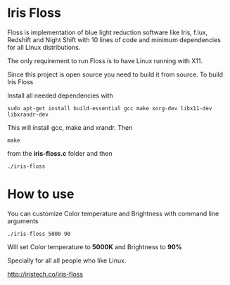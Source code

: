 # Iris Floss
Floss is implementation of blue light reduction software like Iris, f.lux, Redshift and Night Shift with 10 lines of code and minimum dependencies for all Linux distributions.

The only requirement to run Floss is to have Linux running with X11.

Since this project is open source you need to build it from source. To build Iris Floss

Install all needed dependencies with

```
sudo apt-get install build-essential gcc make xorg-dev libx11-dev libxrandr-dev
```

This will install gcc, make and xrandr. Then

```
make
```

from the **iris-floss.c** folder and then

```
./iris-floss
```

# How to use

You can customize Color temperature and Brightness with command line arguments

```
./iris-floss 5000 90
```

Will set Color temperature to **5000K** and Brightness to **90%**

Specially for all all people who like Linux.

http://iristech.co/iris-floss
